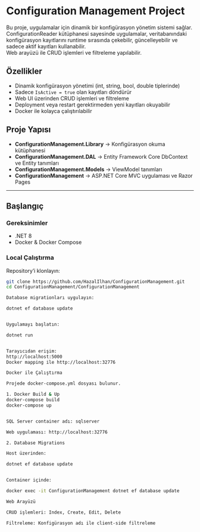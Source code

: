 # Configuration Management Project

Bu proje, uygulamalar için dinamik bir konfigürasyon yönetim sistemi sağlar.  
ConfigurationReader kütüphanesi sayesinde uygulamalar, veritabanındaki konfigürasyon kayıtlarını runtime sırasında çekebilir, güncelleyebilir ve sadece aktif kayıtları kullanabilir.  
Web arayüzü ile CRUD işlemleri ve filtreleme yapılabilir.

## Özellikler
- Dinamik konfigürasyon yönetimi (int, string, bool, double tiplerinde)
- Sadece `IsActive = true` olan kayıtları döndürür
- Web UI üzerinden CRUD işlemleri ve filtreleme
- Deployment veya restart gerektirmeden yeni kayıtları okuyabilir
- Docker ile kolayca çalıştırılabilir

## Proje Yapısı
- **ConfigurationManagement.Library** → Konfigürasyon okuma kütüphanesi  
- **ConfigurationManagement.DAL** → Entity Framework Core DbContext ve Entity tanımları  
- **ConfigurationManagement.Models** → ViewModel tanımları  
- **ConfigurationManagement** → ASP.NET Core MVC uygulaması ve Razor Pages  

---

## Başlangıç

### Gereksinimler
- .NET 8 
- Docker & Docker Compose  

### Local Çalıştırma
Repository’i klonlayın:
```bash
git clone https://github.com/HazalIlhan/ConfigurationManagement.git
cd ConfigurationManagement/ConfigurationManagement

Database migrationları uygulayın:

dotnet ef database update


Uygulamayı başlatın:

dotnet run


Tarayıcıdan erişim:
http://localhost:5000
Docker mapping ile http://localhost:32776

Docker ile Çalıştırma

Projede docker-compose.yml dosyası bulunur.

1. Docker Build & Up
docker-compose build
docker-compose up


SQL Server container adı: sqlserver

Web uygulaması: http://localhost:32776

2. Database Migrations

Host üzerinden:

dotnet ef database update


Container içinde:

docker exec -it ConfigurationManagement dotnet ef database update

Web Arayüzü

CRUD işlemleri: Index, Create, Edit, Delete

Filtreleme: Konfigürasyon adı ile client-side filtreleme

